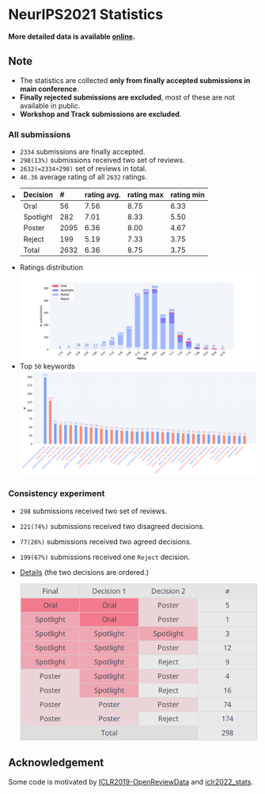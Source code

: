 # NeurIPS2021 Statistics

__More detailed data is available [online](https://guoqiangwei.xyz/neurips2021_stats/neurips2021_submissions.html).__

## __Note__

- The statistics are collected __only from finally accepted submissions in main conference__.
- __Finally rejected submissions are excluded__, most of these are not available in public.
- __Workshop and Track submissions are excluded__.

### All submissions

- `2334` submissions are finally accepted.
- `298(13%)` submissions received two set of reviews.
- `2632(=2334+298)` set of reviews in total.
- `46.36` average rating of all `2632` ratings.
- 
    |Decision|#|rating avg.|rating max|rating min|
    |---|---|---|---|---|
    |Oral|56|7.56|8.75|6.33|
    |Spotlight|282|7.01|8.33|5.50|
    |Poster|2095|6.36|8.00|4.67|
    |Reject|199|5.19|7.33|3.75|
    |Total|2632|6.36|8.75|3.75|
- Ratings distribution
![](assets/stats_bar.png)
- Top `50` keywords
![](assets/keywords_bar.png)


### Consistency experiment 

- `298` submissions received two set of reviews.
- `221(74%)` submissions received two disagreed decisions.
- `77(26%)` submissions received two agreed decisions.
- `199(67%)` submissions received one `Reject` decision.
- [Details](https://guoqiangwei.xyz/neurips2021_stats/neurips2021_consistency_experiments.html) (the two decisions are ordered.)
  
  ![](assets/ce.png)

## Acknowledgement 

Some code is motivated by [ICLR2019-OpenReviewData](https://github.com/shaohua0116/ICLR2019-OpenReviewData) and [iclr2022_stats](https://github.com/weigq/iclr2022_stats).
